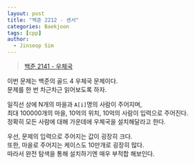 ```yaml
---
layout: post
title: "백준 2212 - 센서"
categories: Baekjoon
tags: [cpp]
author:
  - Jinseop Sim
---
```

> [백준 2141 - 우체국](https://www.acmicpc.net/problem/2141)

이번 문제는 백준의 골드 4 우체국 문제이다.  
문제를 한 번 차근차근 읽어보도록 하자.  

일직선 상에 N개의 마을과 ```A[i]```명의 사람이 주어지며,  
최대 100000개의 마을, 10억의 위치, 10억의 사람이 입력으로 주어진다.  
정확히 모든 사람에 대해 가운데에 우체국을 설치해달라고 한다.  

우선, 문제의 입력으로 주어지는 값이 굉장히 크다.  
또한, 마을로 주어지는 케이스도 10만개로 굉장히 많다.  
따라서 완전 탐색을 통해 설치하기엔 매우 부적합 해보인다.  
